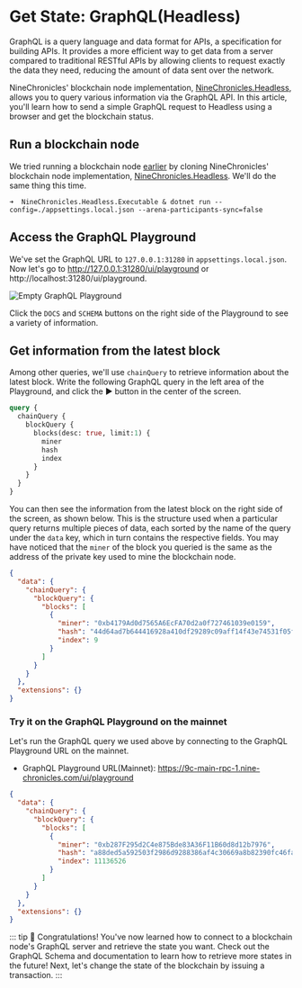 # Get State: GraphQL(Headless)

GraphQL is a query language and data format for APIs, a specification for building APIs. It provides a more efficient way to get data from a server compared to traditional RESTful APIs by allowing clients to request exactly the data they need, reducing the amount of data sent over the network.

NineChronicles' blockchain node implementation, [NineChronicles.Headless][nc-headless], allows you to query various information via the GraphQL API. In this article, you'll learn how to send a simple GraphQL request to Headless using a browser and get the blockchain status.

[nc-headless]: https://github.com/planetarium/NineChronicles.Headless

## Run a blockchain node

We tried running a blockchain node [earlier](../create-network/running-a-blockchain-node-with-dotnet-project) by cloning NineChronicles' blockchain node implementation, [NineChronicles.Headless][nc-headless]. We'll do the same thing this time.

```console
➜  NineChronicles.Headless.Executable & dotnet run --config=./appsettings.local.json --arena-participants-sync=false
```

## Access the GraphQL Playground

We've set the GraphQL URL to `127.0.0.1:31280` in `appsettings.local.json`. Now let's go to http://127.0.0.1:31280/ui/playground or http://localhost:31280/ui/playground.

![Empty GraphQL Playground](./graphql-playground-01.png)

Click the `DOCS` and `SCHEMA` buttons on the right side of the Playground to see a variety of information.

## Get information from the latest block

Among other queries, we'll use `chainQuery` to retrieve information about the latest block. Write the following GraphQL query in the left area of the Playground, and click the :arrow_forward: button in the center of the screen.

```graphql
query {
  chainQuery {
    blockQuery {
      blocks(desc: true, limit:1) {
        miner
        hash
        index
      }
    }
  }
}
```

You can then see the information from the latest block on the right side of the screen, as shown below. This is the structure used when a particular query returns multiple pieces of data, each sorted by the name of the query under the `data` key, which in turn contains the respective fields.
You may have noticed that the `miner` of the block you queried is the same as the address of the private key used to mine the blockchain node.

```json
{
  "data": {
    "chainQuery": {
      "blockQuery": {
        "blocks": [
          {
            "miner": "0xb4179Ad0d7565A6EcFA70d2a0f727461039e0159",
            "hash": "44d64ad7b644416928a410df29289c09aff14f43e74531f05f43e61b423fec23",
            "index": 9
          }
        ]
      }
    }
  },
  "extensions": {}
}
```

### Try it on the GraphQL Playground on the mainnet

Let's run the GraphQL query we used above by connecting to the GraphQL Playground URL on the mainnet.

- GraphQL Playground URL(Mainnet): https://9c-main-rpc-1.nine-chronicles.com/ui/playground

```json
{
  "data": {
    "chainQuery": {
      "blockQuery": {
        "blocks": [
          {
            "miner": "0xb287F295d2C4e875Bde83A36F11B60d8d12b7976",
            "hash": "a88ded5a592503f2986d9288386af4c30669a8b82390fc46fa2fe29cb3b2fdc4",
            "index": 11136526
          }
        ]
      }
    }
  },
  "extensions": {}
}
```

::: tip :rotating_light:
Congratulations! You've now learned how to connect to a blockchain node's GraphQL server and retrieve the state you want. Check out the GraphQL Schema and documentation to learn how to retrieve more states in the future!
Next, let's change the state of the blockchain by issuing a transaction.
:::
